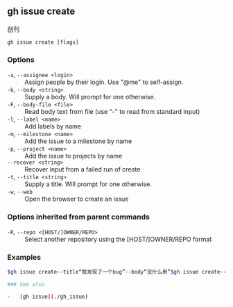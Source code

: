 

## gh issue create

创刊

```
gh issue create [flags]
```

### Options

<dl class="flags">
	<dt><code>-a</code>, <code>--assignee &lt;login&gt;</code></dt>
	<dd>Assign people by their login. Use &#34;@me&#34; to self-assign.</dd>

<dt><code>-b</code>, <code>--body &lt;string&gt;</code></dt>
<dd>Supply a body. Will prompt for one otherwise.</dd>

<dt><code>-F</code>, <code>--body-file &lt;file&gt;</code></dt>
<dd>Read body text from file (use &#34;-&#34; to read from standard input)</dd>

<dt><code>-l</code>, <code>--label &lt;name&gt;</code></dt>
<dd>Add labels by name</dd>

<dt><code>-m</code>, <code>--milestone &lt;name&gt;</code></dt>
<dd>Add the issue to a milestone by name</dd>

<dt><code>-p</code>, <code>--project &lt;name&gt;</code></dt>
<dd>Add the issue to projects by name</dd>

<dt><code>--recover &lt;string&gt;</code></dt>
<dd>Recover input from a failed run of create</dd>

<dt><code>-t</code>, <code>--title &lt;string&gt;</code></dt>
<dd>Supply a title. Will prompt for one otherwise.</dd>

<dt><code>-w</code>, <code>--web</code></dt>
<dd>Open the browser to create an issue</dd>

</dl>

### Options inherited from parent commands

<dl class="flags">
	<dt><code>-R</code>, <code>--repo &lt;[HOST/]OWNER/REPO&gt;</code></dt>
	<dd>Select another repository using the [HOST/]OWNER/REPO format</dd>
</dl>

### Examples

```bash
$gh issue create--title“我发现了一个bug”--body“没什么用”$gh issue create--label“bug，需要帮助”$gh issue create--label“需要帮助”$gh issue create--assignment monalisa，hubot$gh issue create--assignment“@me”$gh issue create--project“路线图”{%endraw%}{%endhighlight

### See also

-   [gh issue](./gh_issue)
